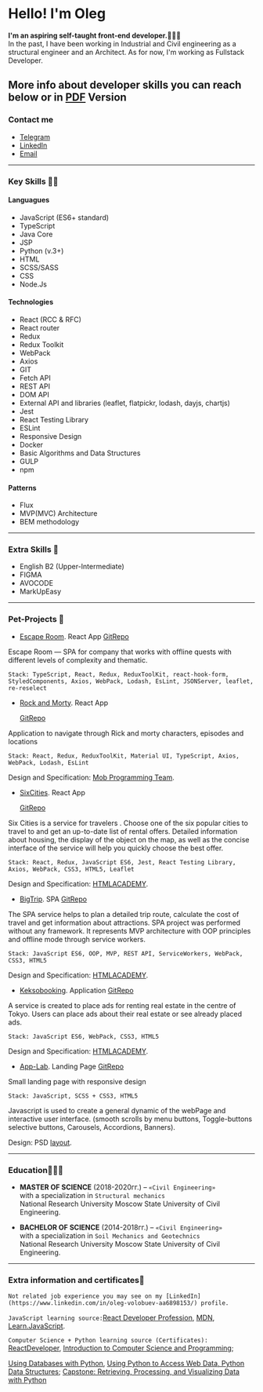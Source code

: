 # Hello! I'm Oleg

**I'm an aspiring self-taught front-end developer.🧙🏼‍♂️**  
In the past, I have been working in Industrial and Civil engineering as a structural engineer and an Architect.
As for now, I'm working as Fullstack Developer.

## More info about developer skills you can reach below or in [PDF](https://github.com/Insid1/Insid1/blob/master/CV_En.pdf) Version

### Contact me

- [Telegram](https://t.me/oleeeeeeeeeeg)
- [LinkedIn](https://www.linkedin.com/in/oleg-volobuev-aa6898153/)
- [Email](mailto:VolobuevBP@ya.ru)

---

### Key Skills 👨‍💻

#### Languagues

- JavaScript (ES6+ standard)
- TypeScript
- Java Core
- JSP
- Python (v.3+)
- HTML
- SCSS/SASS
- CSS
- Node.Js

#### Technologies

- React (RCC & RFC)
- React router
- Redux
- Redux Toolkit
- WebPack
- Axios
- GIT
- Fetch API
- REST API
- DOM API
- External API and libraries (leaflet, flatpickr, lodash, dayjs, chartjs)
- Jest
- React Testing Library
- ESLint
- Responsive Design
- Docker
- Basic Algorithms and Data Structures
- GULP
- npm

#### Patterns

- Flux
- MVP(MVC) Architecture
- BEM methodology

---

### Extra Skills 🙌

- English B2 (Upper-Intermediate)
- FIGMA
- AVOCODE
- MarkUpEasy

---

### Pet-Projects 🐶

- [Escape Room](https://github.com/Insid1/escape_room). React App
  [GitRepo](https://github.com/Insid1/escape_room)

Escape Room — SPA for company that works with offline quests with different levels of complexity and thematic.

`Stack: TypeScript, React, Redux, ReduxToolKit, react-hook-form, StyledComponents, Axios, WebPack, Lodash, EsLint, JSONServer, leaflet, re-reselect`

- [Rock and Morty](http://rick-and-morty-app-mu.vercel.app/). React App

  [GitRepo](https://github.com/Insid1/Rick-and-morty-app)

Application to navigate through Rick and morty characters, episodes and locations

`Stack: React, Redux, ReduxToolKit, Material UI, TypeScript, Axios, WebPack, Lodash, EsLint`

Design and Specification: [Mob Programming Team](https://www.figma.com/file/H8oxWrehpx3pdNGwy9xmUH/Rick-and-Morty-(web-responsive)-(Community)?node-id=17%3A74).

- [SixCities](http://six-cities-gamma.vercel.app/). React App

  [GitRepo](https://github.com/Insid1/Six_Cities)

Six Cities is a service for travelers . Choose one of the six popular cities to travel to and get an up-to-date list of rental offers. Detailed information about housing, the display of the object on the map, as well as the concise interface of the service will help you quickly choose the best offer.

`Stack: React, Redux, JavaScript ES6, Jest, React Testing Library, Axios, WebPack, CSS3, HTML5, Leaflet`

Design and Specification: [HTMLACADEMY](https://htmlacademy.ru/).

- [BigTrip](https://insid1.github.io/Big_Trip/). SPA
  [GitRepo](https://github.com/Insid1/Big_Trip)

The SPA service helps to plan a detailed trip route, calculate the cost of travel and get information about attractions. SPA project was performed without any framework. It represents MVP architecture with OOP principles and offline mode through service workers.

`Stack: JavaScript ES6, OOP, MVP, REST API, ServiceWorkers, WebPack, CSS3, HTML5`

Design and Specification: [HTMLACADEMY](https://htmlacademy.ru/).

- [Keksobooking](https://insid1.github.io/keksoBooking/). Application
  [GitRepo](https://github.com/Insid1/keksoBooking)

A service is created to place ads for renting real estate in the centre of Tokyo. Users can place ads about their real estate or see already placed ads.

`Stack: JavaScript ES6, WebPack, CSS3, HTML5`

Design and Specification: [HTMLACADEMY](https://htmlacademy.ru/).

- [App-Lab](https://insid1.github.io/AppLab_project/). Landing Page [GitRepo](https://github.com/Insid1/AppLab_project)

Small landing page with responsive design

`Stack: JavaScript, SCSS + CSS3, HTML5`

Javascript is used to create a general dynamic of the webPage and interactive user interface. (smooth scrolls by menu buttons, Toggle-buttons selective buttons, Carousels, Accordions, Banners).

Design: PSD [layout](https://dribbble.com/shots/8641810-Freebie-App-landing-page).

---

### Education🧑🏼‍⚖️

- **MASTER OF SCIENCE** (2018-2020гг.) – `«Civil Engineering»`  
  with a specialization in `Structural mechanics`  
  National Research University Moscow State University of Civil Engineering.

- **BACHELOR OF SCIENCE** (2014-2018гг.) – `«Civil Engineering»`  
  with a specialization in `Soil Mechanics and Geotechnics`  
  National Research University Moscow State University of Civil Engineering.

---

### Extra information and certificates📖

`Not related job experience you may see on my [LinkedIn](https://www.linkedin.com/in/oleg-volobuev-aa6898153/) profile.`

`JavaScript learning source:`[React Developer Profession](https://htmlacademy.ru/profession/react), [MDN](https://developer.mozilla.org/ru/), [Learn.JavaScript](https://learn.javascript.ru/).

`Computer Science + Python learning source (Certificates):`
[ReactDeveloper](https://htmlacademy.ru/profile/id1954459),
[Introduction to Computer Science and Programming](https://courses.edx.org/certificates/73e17081e08e49d598fce4b9b58fa032);

[Using Databases with Python](https://coursera.org/share/3a83d44e866bd8e499dba03024b1117f), [Using Python to Access Web Data, Python Data Structures](https://www.coursera.org/learn/python-network-data); [Capstone: Retrieving, Processing, and Visualizing Data with Python](https://coursera.org/share/0d162f33e0b5a0c3cff9c23fa3c62b38)
